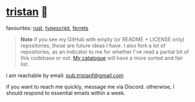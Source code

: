 # [tristan](https://leodog896.com) 🍊

favourites: [rust](https://www.rust-lang.org/), [typescript](https://www.typescriptlang.org/), [ferrets](https://leodog896.github.io/ferret_api/business)

> **Note** if you see my GitHub with empty (or README + LICENSE only) repositories, those are future ideas I have.
> I also fork a _lot_ of repositories, as an indicator to me for whether I've read a partial bit of this codebase or not.
> [My catalogue](https://leodog896.github.io) will have a more sorted and fair list.


i am reachable by email: pub.tristanf@gmail.com

if you want to reach me quickly, message me via Discord.
otherwise, I should respond to essential emails within a week.
